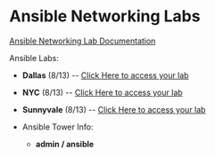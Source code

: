 # Ansible Networking Labs

[Ansible Networking Lab Documentation](https://ipvsean.github.io/workshops/exercises/ansible_network/)

Ansible Labs:
 - **Dallas** (8/13) -- [Click Here to access your lab](https://s3.amazonaws.com/ptdtoronto.rhdemo.io/ptdtoronto-index.html)
 - **NYC** (8/13) -- [Click Here to access your lab](https://s3.amazonaws.com/ptdtoronto.rhdemo.io/ptdtoronto-index.html)
 - **Sunnyvale** (8/13) -- [Click Here to access your lab](https://s3.amazonaws.com/ptdtoronto.rhdemo.io/ptdtoronto-index.html)
 
 - Ansible Tower Info:
    * **admin / ansible**


 
